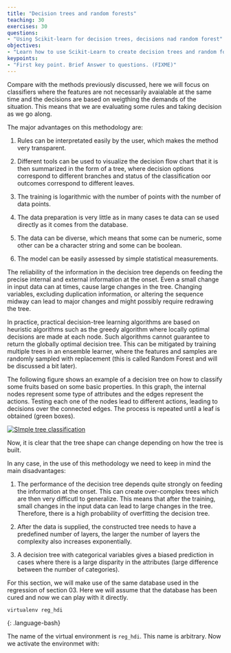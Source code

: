 ```yaml
---
title: "Decision trees and random forests"
teaching: 30
exercises: 30
questions:
- "Using Scikit-learn for decision trees, decisions nad random forest"
objectives:
- "Learn how to use Scikit-Learn to create decision trees and random forest for inductive inference"
keypoints:
- "First key point. Brief Answer to questions. (FIXME)"
---
```



Compare with the methods previously discussed, here we will focus on classifiers where the features are not necessarily avaialable at the same time and the decisions are based on weigthing the demands of the situation. This means that we are evaluating some rules and taking decision as we go along. 

The major advantages on this methodology are:

1) Rules can be interpretated easily by the user, which makes the method very transparent. 

2) Different tools can be used to visualize the decision flow chart that it is then summarized in the form of a tree, where decision options correspond to different branches and status of the classification oor outcomes correspond to different leaves. 

3) The training is logarithmic with the number of points with the number of data points.

4) The data preparation is very little as in many cases te data can se used directly as it comes from the database.

5) The data can be diverse, which means that some can be numeric, some other can be a character string and some can be boolean.

6) The model can be easily assessed by simple statistical measurements.


The reliability of the information in the decision tree depends on feeding the precise internal and external information at the onset. Even a small change in input data can at times, cause large changes in the tree. Changing variables, excluding duplication information, or altering the sequence midway can lead to major changes and might possibly require redrawing the tree.

In practice, practical decision-tree learning algorithms are based on heuristic algorithms such as the greedy algorithm where locally optimal decisions are made at each node. Such algorithms cannot guarantee to return the globally optimal decision tree. This can be mitigated by training multiple trees in an ensemble learner, where the features and samples are randomly sampled with replacement (this is called Random Forest and will be discussed a bit later).

The following figure shows an example of a decision tree on how to classify some fruits based on some basic properties. In this graph, the internal nodes represent some type of attributes and  the edges represent the actions. Testing each one of the nodes lead to different actions, leading to decisions over the connected edges. The process is repeated until a leaf is obtained (green boxes).


<a href="{{ page.root }}/fig/03.Figure1.SImpleTreeExample.001.jpeg">
  <img src="{{ page.root }}/fig/03.Figure1.SImpleTreeExample.001.jpeg" alt="SImple tree classification" />
</a>


Now, it is clear that the tree shape can change depending on how the tree is built.

In any case, in the use of this methodology we need to keep in mind the main disadvantages:

1)  The performance of the decision tree depends quite strongly on feeding the information at the onset. This can create over-complex trees which are then very difficutl to generalize. This means that after the training, small changes in the input data can lead to large changes in the tree. Therefore, there is a high probability of overfitting the decision tree.

2)  After the data is supplied, the constructed tree needs to have a predefined number of layers, the larger the number of layers the complexity also increases exponentially.

3) A decision tree with categorical variables gives a biased prediction in cases where there is a large disparity in the attributes (large difference between the number of categories).

For this section, we will make use of the same database used in the regression of section 03. Here we will assume that the database has been cured and now we can play with it directly.

~~~
virtualenv reg_hdi
~~~
{: .language-bash}

The name of the virtual environment is ```reg_hdi```. This name is arbitrary.
Now we activate the environmet with:

